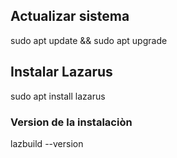 ## Actualizar sistema
sudo apt update && sudo apt upgrade

## Instalar Lazarus
sudo apt install lazarus

### Version de la instalaciòn
lazbuild --version